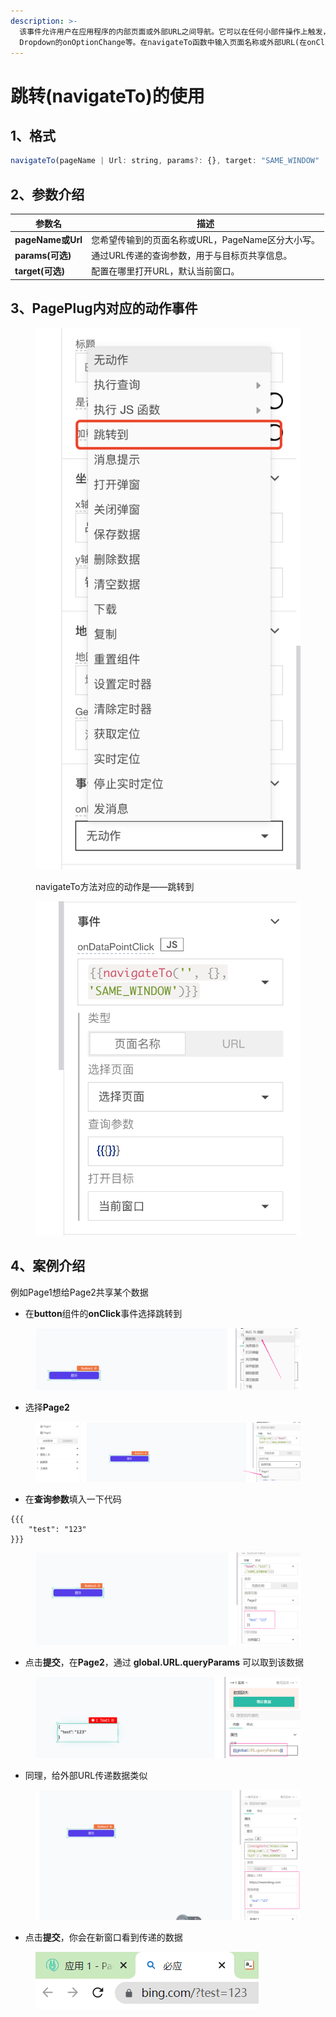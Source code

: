 ```yaml
---
description: >-
  该事件允许用户在应用程序的内部页面或外部URL之间导航。它可以在任何小部件操作上触发，如Button的onClick,
  Dropdown的onOptionChange等。在navigateTo函数中输入页面名称或外部URL(在onClick等触发操作下)，如果需要，输入Query参数，并为新页面(新窗口或相同窗口)选择目的地。
---
```


# 跳转(navigateTo)的使用

## 1、格式

```javascript
navigateTo(pageName | Url: string, params?: {}, target: "SAME_WINDOW" | "NEW_WINDOW") -> Promise
```

## 2、参数介绍

| 参数名              | 描述                             |
| ---------------- | ------------------------------ |
| **pageName或Url** | 您希望传输到的页面名称或URL，PageName区分大小写。 |
| **params(可选)**   | 通过URL传递的查询参数，用于与目标页共享信息。       |
| **target(可选)**   | 配置在哪里打开URL，默认当前窗口。             |

## 3、PagePlug内对应的动作事件

<figure><img src="../../.gitbook/assets/image (200).png" alt=""><figcaption><p>navigateTo方法对应的动作是——跳转到</p></figcaption></figure>

<figure><img src="../../.gitbook/assets/image (136).png" alt=""><figcaption></figcaption></figure>

## 4、案例介绍

例如Page1想给Page2共享某个数据

* 在**button**组件的**onClick**事件选择跳转到

<figure><img src="../../.gitbook/assets/image (198).png" alt=""><figcaption></figcaption></figure>

* 选择**Page2**

<figure><img src="../../.gitbook/assets/image (19).png" alt=""><figcaption></figcaption></figure>

* 在**查询参数**填入一下代码

```
{{{
	"test": "123"
}}}
```

<figure><img src="../../.gitbook/assets/image (17).png" alt=""><figcaption></figcaption></figure>

* 点击**提交**，在**Page2**，通过 **global.URL.queryParams** 可以取到该数据

<figure><img src="../../.gitbook/assets/image (138).png" alt=""><figcaption></figcaption></figure>

* 同理，给外部URL传递数据类似

<figure><img src="../../.gitbook/assets/image (137) (1).png" alt=""><figcaption></figcaption></figure>

* 点击**提交**，你会在新窗口看到传递的数据

<figure><img src="../../.gitbook/assets/image (126).png" alt=""><figcaption></figcaption></figure>

